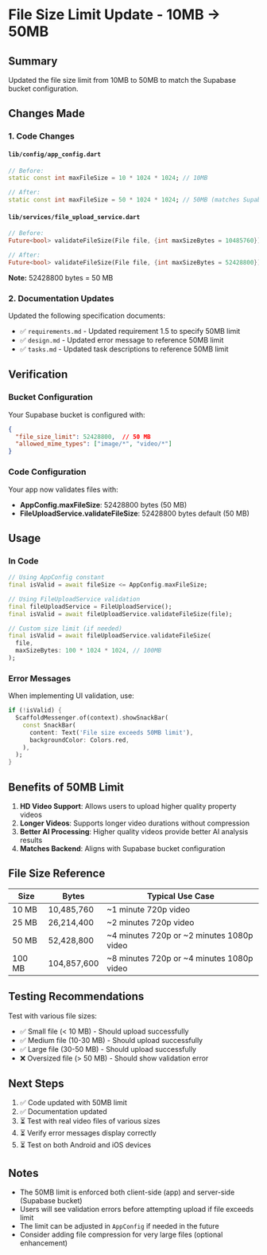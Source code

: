 # File Size Limit Update - 10MB → 50MB

## Summary

Updated the file size limit from 10MB to 50MB to match the Supabase bucket configuration.

## Changes Made

### 1. Code Changes

#### `lib/config/app_config.dart`
```dart
// Before:
static const int maxFileSize = 10 * 1024 * 1024; // 10MB

// After:
static const int maxFileSize = 50 * 1024 * 1024; // 50MB (matches Supabase bucket limit)
```

#### `lib/services/file_upload_service.dart`
```dart
// Before:
Future<bool> validateFileSize(File file, {int maxSizeBytes = 10485760}) async

// After:
Future<bool> validateFileSize(File file, {int maxSizeBytes = 52428800}) async
```

**Note:** 52428800 bytes = 50 MB

### 2. Documentation Updates

Updated the following specification documents:

- ✅ `requirements.md` - Updated requirement 1.5 to specify 50MB limit
- ✅ `design.md` - Updated error message to reference 50MB limit
- ✅ `tasks.md` - Updated task descriptions to reference 50MB limit

## Verification

### Bucket Configuration
Your Supabase bucket is configured with:
```json
{
  "file_size_limit": 52428800,  // 50 MB
  "allowed_mime_types": ["image/*", "video/*"]
}
```

### Code Configuration
Your app now validates files with:
- **AppConfig.maxFileSize**: 52428800 bytes (50 MB)
- **FileUploadService.validateFileSize**: 52428800 bytes default (50 MB)

## Usage

### In Code

```dart
// Using AppConfig constant
final isValid = await fileSize <= AppConfig.maxFileSize;

// Using FileUploadService validation
final fileUploadService = FileUploadService();
final isValid = await fileUploadService.validateFileSize(file);

// Custom size limit (if needed)
final isValid = await fileUploadService.validateFileSize(
  file,
  maxSizeBytes: 100 * 1024 * 1024, // 100MB
);
```

### Error Messages

When implementing UI validation, use:
```dart
if (!isValid) {
  ScaffoldMessenger.of(context).showSnackBar(
    const SnackBar(
      content: Text('File size exceeds 50MB limit'),
      backgroundColor: Colors.red,
    ),
  );
}
```

## Benefits of 50MB Limit

1. **HD Video Support**: Allows users to upload higher quality property videos
2. **Longer Videos**: Supports longer video durations without compression
3. **Better AI Processing**: Higher quality videos provide better AI analysis results
4. **Matches Backend**: Aligns with Supabase bucket configuration

## File Size Reference

| Size | Bytes | Typical Use Case |
|------|-------|------------------|
| 10 MB | 10,485,760 | ~1 minute 720p video |
| 25 MB | 26,214,400 | ~2 minutes 720p video |
| 50 MB | 52,428,800 | ~4 minutes 720p or ~2 minutes 1080p video |
| 100 MB | 104,857,600 | ~8 minutes 720p or ~4 minutes 1080p video |

## Testing Recommendations

Test with various file sizes:
- ✅ Small file (< 10 MB) - Should upload successfully
- ✅ Medium file (10-30 MB) - Should upload successfully
- ✅ Large file (30-50 MB) - Should upload successfully
- ❌ Oversized file (> 50 MB) - Should show validation error

## Next Steps

1. ✅ Code updated with 50MB limit
2. ✅ Documentation updated
3. ⏳ Test with real video files of various sizes
4. ⏳ Verify error messages display correctly
5. ⏳ Test on both Android and iOS devices

## Notes

- The 50MB limit is enforced both client-side (app) and server-side (Supabase bucket)
- Users will see validation errors before attempting upload if file exceeds limit
- The limit can be adjusted in `AppConfig` if needed in the future
- Consider adding file compression for very large files (optional enhancement)
